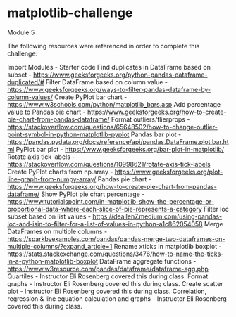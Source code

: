 # matplotlib-challenge

Module 5

The following resources were referenced in order to complete this challenge:

Import Modules - Starter code
Find duplicates in DataFrame based on subset - https://www.geeksforgeeks.org/python-pandas-dataframe-duplicated/#
Filter DataFrame based on column value - https://www.geeksforgeeks.org/ways-to-filter-pandas-dataframe-by-column-values/
Create PyPlot bar chart - https://www.w3schools.com/python/matplotlib_bars.asp
Add percentage value to Pandas pie chart - https://www.geeksforgeeks.org/how-to-create-pie-chart-from-pandas-dataframe/
Format outliers/flierprops - https://stackoverflow.com/questions/65648502/how-to-change-outlier-point-symbol-in-python-matplotlib-pyplot
Pandas bar plot - https://pandas.pydata.org/docs/reference/api/pandas.DataFrame.plot.bar.html
PyPlot bar plot - https://www.geeksforgeeks.org/bar-plot-in-matplotlib/
Rotate axis tick labels - https://stackoverflow.com/questions/10998621/rotate-axis-tick-labels
Create PyPlot charts from np.array - https://www.geeksforgeeks.org/plot-line-graph-from-numpy-array/
Pandas pie chart - https://www.geeksforgeeks.org/how-to-create-pie-chart-from-pandas-dataframe/
Show PyPlot pie chart percentage - https://www.tutorialspoint.com/in-matplotlib-show-the-percentage-or-proportional-data-where-each-slice-of-pie-represents-a-category
Filter loc subset based on list values - https://deallen7.medium.com/using-pandas-loc-and-isin-to-filter-for-a-list-of-values-in-python-a1c862054058
Merge DataFrames on multiple columns - https://sparkbyexamples.com/pandas/pandas-merge-two-dataframes-on-multiple-columns/?expand_article=1
Rename xticks in matplotlib boxplot - https://stats.stackexchange.com/questions/3476/how-to-name-the-ticks-in-a-python-matplotlib-boxplot
DataFrame aggregate functions - https://www.w3resource.com/pandas/dataframe/dataframe-agg.php
Quartiles - Instructor Eli Rosenberg covered this during class.
Format graphs - Instructor Eli Rosenberg covered this during class.
Create scatter plot - Instructor Eli Rosenberg covered this during class.
Correlation, regression & line equation calculation and graphs - Instructor Eli Rosenberg covered this during class.